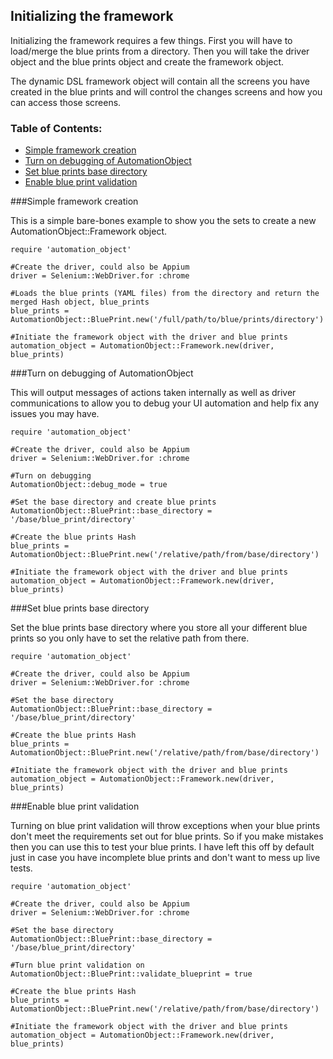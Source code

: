 Initializing the framework
----

Initializing the framework requires a few things.  First you will have to load/merge the blue prints from a directory.  Then
you will take the driver object and the blue prints object and create the framework object.

The dynamic DSL framework object will contain all the screens you have created in the blue prints
and will control the changes screens and how you can access those screens.

### Table of Contents:
*    [Simple framework creation](#simple-framework-creation)
*    [Turn on debugging of AutomationObject](#turn-on-debugging-of-automationobject)
*    [Set blue prints base directory](#set-blue-prints-base-directory)
*    [Enable blue print validation](#enable-blue-print-validation)

###Simple framework creation

This is a simple bare-bones example to show you the sets to create a new AutomationObject::Framework object.

```
require 'automation_object'

#Create the driver, could also be Appium
driver = Selenium::WebDriver.for :chrome

#Loads the blue prints (YAML files) from the directory and return the merged Hash object, blue_prints
blue_prints = AutomationObject::BluePrint.new('/full/path/to/blue/prints/directory')

#Initiate the framework object with the driver and blue prints
automation_object = AutomationObject::Framework.new(driver, blue_prints)
```

###Turn on debugging of AutomationObject

This will output messages of actions taken internally as well as driver communications to allow you to debug your
UI automation and help fix any issues you may have.

```
require 'automation_object'

#Create the driver, could also be Appium
driver = Selenium::WebDriver.for :chrome

#Turn on debugging
AutomationObject::debug_mode = true

#Set the base directory and create blue prints
AutomationObject::BluePrint::base_directory = '/base/blue_print/directory'

#Create the blue prints Hash
blue_prints = AutomationObject::BluePrint.new('/relative/path/from/base/directory')

#Initiate the framework object with the driver and blue prints
automation_object = AutomationObject::Framework.new(driver, blue_prints)
```

###Set blue prints base directory

Set the blue prints base directory where you store all your different blue prints so you only have to set
the relative path from there.

```
require 'automation_object'

#Create the driver, could also be Appium
driver = Selenium::WebDriver.for :chrome

#Set the base directory
AutomationObject::BluePrint::base_directory = '/base/blue_print/directory'

#Create the blue prints Hash
blue_prints = AutomationObject::BluePrint.new('/relative/path/from/base/directory')

#Initiate the framework object with the driver and blue prints
automation_object = AutomationObject::Framework.new(driver, blue_prints)
```

###Enable blue print validation

Turning on blue print validation will throw exceptions when your blue prints don't meet the requirements set out for
blue prints.  So if you make mistakes then you can use this to test your blue prints.  I have left this off by default
just in case you have incomplete blue prints and don't want to mess up live tests.

```
require 'automation_object'

#Create the driver, could also be Appium
driver = Selenium::WebDriver.for :chrome

#Set the base directory
AutomationObject::BluePrint::base_directory = '/base/blue_print/directory'

#Turn blue print validation on
AutomationObject::BluePrint::validate_blueprint = true

#Create the blue prints Hash
blue_prints = AutomationObject::BluePrint.new('/relative/path/from/base/directory')

#Initiate the framework object with the driver and blue prints
automation_object = AutomationObject::Framework.new(driver, blue_prints)
```